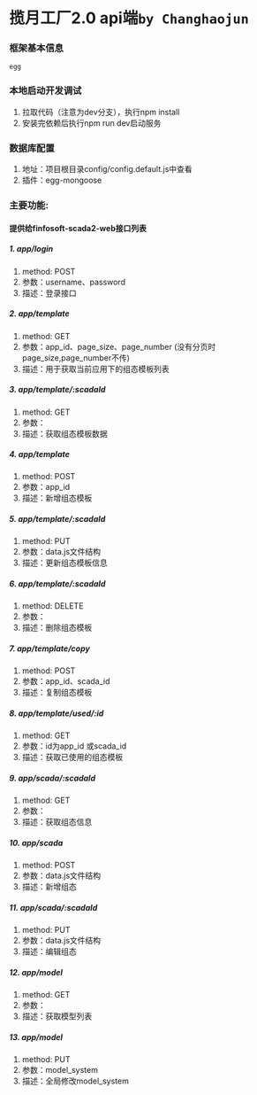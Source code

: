 
# 揽月工厂2.0 api端`by Changhaojun`
### 框架基本信息
    egg
        
### 本地启动开发调试
1.  拉取代码（注意为dev分支），执行npm install
2.  安装完依赖后执行npm run dev启动服务

### 数据库配置
1.  地址：项目根目录config/config.default.js中查看
2.  插件：egg-mongoose

### 主要功能:

#### 提供给finfosoft-scada2-web接口列表  

##### 1.  app/login
1.  method: POST
2.  参数：username、password
3.  描述：登录接口

##### 2.  app/template
1.  method: GET
2.  参数：app_id、page_size、page_number (没有分页时page_size,page_number不传)
3.  描述：用于获取当前应用下的组态模板列表

##### 3.  app/template/:scadaId
1.  method: GET
2.  参数：
3.  描述：获取组态模板数据

##### 4.  app/template
1.  method: POST
2.  参数：app_id
3.  描述：新增组态模板

##### 5.  app/template/:scadaId
1.  method: PUT
2.  参数：data.js文件结构
3.  描述：更新组态模板信息

##### 6.  app/template/:scadaId
1.  method: DELETE
2.  参数：
3.  描述：删除组态模板

##### 7.  app/template/copy
1.  method: POST
2.  参数：app_id、scada_id   
3.  描述：复制组态模板

##### 8.  app/template/used/:id
1.  method: GET
2.  参数：id为app_id 或scada_id
3.  描述：获取已使用的组态模板


##### 9.  app/scada/:scadaId
1.  method: GET
2.  参数：
3.  描述：获取组态信息

##### 10.  app/scada
1.  method: POST
2.  参数：data.js文件结构
3.  描述：新增组态

##### 11.  app/scada/:scadaId
1.  method: PUT
2.  参数：data.js文件结构
3.  描述：编辑组态

##### 12.   app/model
1.  method: GET
2.  参数： 
3.  描述：获取模型列表

##### 13.   app/model
1.  method: PUT
2.  参数：model_system
3.  描述：全局修改model_system

